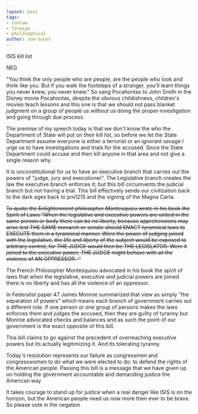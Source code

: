 ```yaml
---
layout: post
tags: 
- conlaw 
- foreign 
- philosophical
author: Joe-Gunst
---
```

ISIS kill list

NEG

"You think the only people who are people, are the people who look and think like you. But if you walk the footsteps of a stranger, you'll learn things you never knew, you never knew." So sang Pocahontas to John Smith in the Disney movie Pocahontas, despite the obvious childishness, children's movies teach lessons and this one is that we should not pass blanket judgment on a group of people us without us doing the proper investigation and going through due process.

The premise of my speech today is that we don't know the who the Department of State will put on their kill list, so before we let the State Department assume everyone is either a terrorist or an ignorant savage I urge us to have investigations and trials for the accused. Since the State Department could accuse and then kill anyone in that area and not give a single reason why.

It is unconstitutional for us to have an executive branch that carries out the powers of "judge, jury and executioner". The Legislative branch creates the law the executive branch enforces it; but this bill circumvents the judicial branch but not having a trial. This bill effectively sends our civilization back to the dark ages back to pre1215 and the signing of the Magna Carta.

~~To quote the Enlightenment philosopher Montesquieu wrote in his book the Spirit of Laws "When the legislative and executive powers are united in the same person or body there can be no liberty, because apprehensions may arise lest THE SAME monarch or senate should ENACT tyrannical laws to EXECUTE them in a tyrannical manner. Were the power of judging joined with the legislative, the life and liberty of the subject would be exposed to arbitrary control, for THE JUDGE would then be THE LEGISLATOR. Were it joined to the executive power, THE JUDGE might behave with all the violence of AN OPPRESSOR. ''~~

The French Philosopher Montesquiou advocated in his book the spirit of laws that when the legislative, executive and judicial powers are joined there is no liberty and has all the violence of an oppressor.

In Federalist paper 47 James Monroe summarized that view as simply "the separation of powers" which means each branch of government carries out a different role. If one person or one group of persons makes the laws enforces them and judges the accused, then they are guilty of tyranny but Monroe advocated checks and balances and as such the point of our government is the exact opposite of this bill.

This bill claims to go against the precedent of overreaching executive powers but its actually legitimizing it. And its tolerating tyranny.

Today's resolution represents our failure as congressmen and congresswomen to do what we were elected to do: to defend the rights of the American people. Passing this bill is a message that we have given up on holding the government accountable and demanding justice the American way

It takes courage to stand up for justice when a real danger like ISIS is on the horizon, but the American people need us now more then ever to be brave. So please vote in the negation
